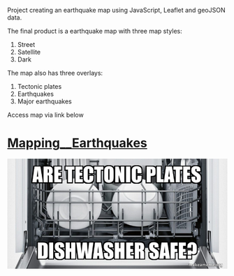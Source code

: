 Project creating an earthquake map using JavaScript, Leaflet and geoJSON data. 

The final product is a earthquake map with three map styles:
1. Street
2. Satellite
3. Dark

The map also has three overlays:
1. Tectonic plates
2. Earthquakes
3. Major earthquakes

Access map via link below
# [Mapping__Earthquakes](https://jojobear2020.github.io/Mapping__Earthquakes/)


![](https://github.com/jojobear2020/Mapping__Earthquakes/blob/main/images/tectonic_plates_meme02.jpg)

